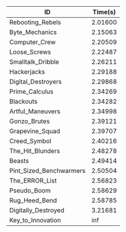 |ID|Time(s)|
|-|-|
|Rebooting_Rebels|2.01600|
|Byte_Mechanics|2.15063|
|Computer_Crew|2.20509|
|Loose_Screws|2.22487|
|Smalltalk_Dribble|2.26211|
|Hackerjacks|2.29188|
|Digital_Destroyers|2.29868|
|Prime_Calculus|2.34269|
|Blackouts|2.34282|
|Artful_Maneuvers|2.34998|
|Gonzo_Brutes|2.39121|
|Grapevine_Squad|2.39707|
|Creed_Symbol|2.40216|
|The_Hit_Blunders|2.48278|
|Beasts|2.49414|
|Pint_Sized_Benchwarmers|2.50504|
|The_ERROR_List|2.56823|
|Pseudo_Boom|2.58629|
|Rug_Heed_Bend|2.58785|
|Digitally_Destroyed|3.21681|
|Key_to_Innovation|inf|
